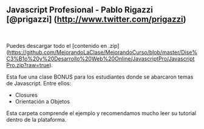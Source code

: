 ## Javascript Profesional - Pablo Rigazzi [@prigazzi] (http://www.twitter.com/prigazzi)
<br />


Puedes descargar todo el [contenido en .zip] (https://github.com/MejorandoLaClase/MejorandoCurso/blob/master/Dise%C3%B1o%20y%20Desarrollo%20Web%20Online/JavascriptPro/JavascriptPro.zip?raw=true).

Esta fue una clase BONUS para los estudiantes donde se abarcaron temas de Javascript. Entre ellos:

- Closures
- Orientación a Objetos

Esta carpeta comprende el ejemplo y recomendamos mucho leer su tutorial dentro de la plataforma.
